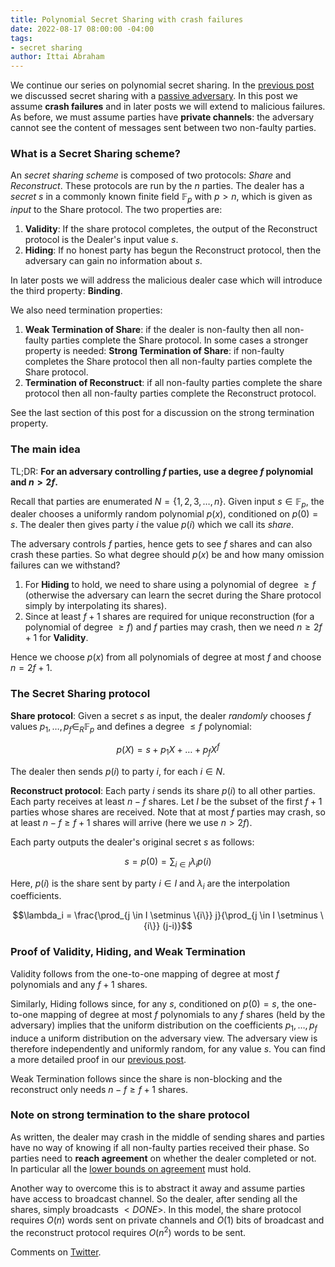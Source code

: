 ```yaml
---
title: Polynomial Secret Sharing with crash failures
date: 2022-08-17 08:00:00 -04:00
tags:
- secret sharing
author: Ittai Abraham
---
```


We continue our series on polynomial secret sharing. In the [previous post](https://decentralizedthoughts.github.io/2020-07-17-polynomial-secret-sharing-and-the-lagrange-basis/) we discussed secret sharing with a [passive adversary](https://decentralizedthoughts.github.io/2019-06-07-modeling-the-adversary/). In this post we assume **crash failures** and in later posts we will extend to malicious failures. As before, we must assume parties have **private channels**: the adversary cannot see the content of messages sent between two non-faulty parties.

### What is a Secret Sharing scheme?

An *secret sharing scheme* is composed of two protocols: *Share* and *Reconstruct*. These protocols are run by the $n$ parties. The dealer has a *secret* $s$ in a commonly known finite field $\mathbb{F}_p$ with $p>n$, which is given as *input* to the Share protocol. The two properties are:

1. **Validity**: If the share protocol completes, the output of the Reconstruct protocol is the Dealer's input value $s$.
2. **Hiding**: If no honest party has begun the Reconstruct protocol, then the adversary can gain no information about $s$. 

In later posts we will address the malicious dealer case which will introduce the third property: **Binding**.

We also need termination properties:
1. **Weak Termination of Share**: if the dealer is non-faulty then all non-faulty parties complete the Share protocol.
   In some cases a stronger property is needed:
   **Strong Termination of Share**: if non-faulty completes the Share protocol then all non-faulty parties complete the Share protocol.
3. **Termination of Reconstruct**: if all non-faulty parties complete the share protocol then all non-faulty parties complete the Reconstruct protocol.

See the last section of this post for a discussion on the strong termination property.

### The main idea

TL;DR: **For an adversary controlling $f$ parties, use a degree $f$ polynomial and $n>2f$.**

Recall that parties are enumerated $N=\{1,2,3,\dots,n\}$. Given input $s \in \mathbb{F}_p$, the dealer chooses a uniformly random polynomial $p(x)$, conditioned on $p(0)=s$. The dealer then gives party $i$ the value $p(i)$ which we call its *share*.  

The adversary controls $f$ parties, hence gets to see $f$ shares and can also crash these parties. So what degree should $p(x)$ be and how many omission failures can we withstand?

1. For **Hiding** to hold, we need to share using a polynomial of degree $\geq f$ (otherwise the adversary can learn the secret during the Share protocol simply by interpolating its shares). 
2. Since at least $f+1$ shares are required for unique reconstruction (for a polynomial of degree $\geq f$) and $f$ parties may crash, then we need $n \geq 2f+1$ for **Validity**.

Hence we choose $p(x)$ from all polynomials of degree at most $f$ and choose $n=2f+1$.

### The Secret Sharing protocol

**Share protocol**:
Given a secret $s$ as input, the dealer *randomly* chooses $f$ values $p_1,\dots,p_{f} \in_R \mathbb{F}_p$ and defines a degree $\le f$ polynomial:

$$p(X)=s+p_1 X + \dots + p_f X^f$$

The dealer then sends $p(i)$ to party $i$, for each $i \in N$.

**Reconstruct protocol**: 
Each party $i$ sends its share $p(i)$ to all other parties. 
Each party receives at least $n-f$ shares. Let $I$ be the subset of the first $f+1$ parties whose shares are received. Note that at most $f$ parties may crash, so at least $n-f \geq f+1$ shares will arrive (here we use $n>2f$). 

Each party outputs the dealer's original secret $s$ as follows:

$$s=p(0)=\sum_{i \in I} \lambda_i p(i)$$

Here, $p(i)$ is the share sent by party $i \in I$ and $\lambda_i$ are the interpolation coefficients.

$$\lambda_i = \frac{\prod_{j \in I \setminus \{i\}} j}{\prod_{j \in I \setminus \{i\}} (j-i)}$$

### Proof of Validity, Hiding, and Weak Termination

Validity follows from the one-to-one mapping of degree at most $f$ polynomials and any $f+1$ shares. 

Similarly, Hiding follows since, for any $s$, conditioned on $p(0)=s$, the one-to-one mapping of degree at most $f$ polynomials to any $f$ shares (held by the adversary) implies that the uniform distribution on the coefficients $p_1,\dots,p_f$ induce a uniform distribution on the adversary view. The adversary view is therefore independently and uniformly random, for any value $s$. You can find a more detailed proof in our [previous post](https://decentralizedthoughts.github.io/2020-07-17-polynomial-secret-sharing-and-the-lagrange-basis/).

Weak Termination follows since the share is non-blocking and the reconstruct only needs $n-f \geq f+1$ shares.

### Note on strong termination to the share protocol

As written, the dealer may crash in the middle of sending shares and parties have no way of knowing if all non-faulty parties received their phase. So parties need to **reach agreement** on whether the dealer completed or not. In particular all the [lower bounds on agreement](https://decentralizedthoughts.github.io/2019-12-15-synchrony-uncommitted-lower-bound/) must hold.

Another way to overcome this is to abstract it away and assume parties have access to broadcast channel. So the dealer, after sending all the shares, simply broadcasts $<DONE>$. In this model, the share protocol requires $O(n)$ words sent on private channels and $O(1)$ bits of broadcast and the reconstruct protocol requires $O(n^2)$ words to be sent.



Comments on [Twitter]().
